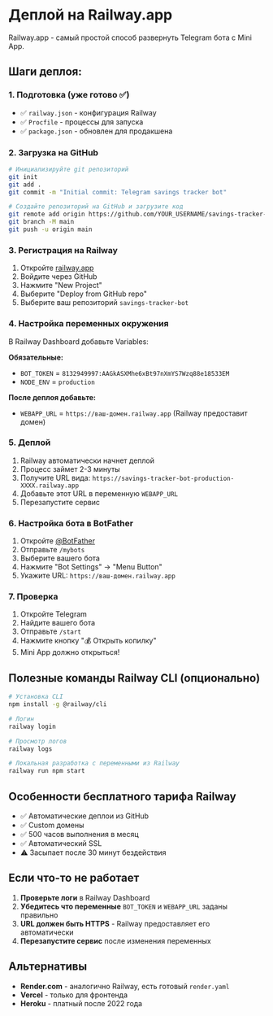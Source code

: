 # Деплой на Railway.app

Railway.app - самый простой способ развернуть Telegram бота с Mini App.

## Шаги деплоя:

### 1. Подготовка (уже готово ✅)
- ✅ `railway.json` - конфигурация Railway
- ✅ `Procfile` - процессы для запуска
- ✅ `package.json` - обновлен для продакшена

### 2. Загрузка на GitHub

```bash
# Инициализируйте git репозиторий
git init
git add .
git commit -m "Initial commit: Telegram savings tracker bot"

# Создайте репозиторий на GitHub и загрузите код
git remote add origin https://github.com/YOUR_USERNAME/savings-tracker-bot.git
git branch -M main
git push -u origin main
```

### 3. Регистрация на Railway

1. Откройте [railway.app](https://railway.app)
2. Войдите через GitHub
3. Нажмите "New Project"
4. Выберите "Deploy from GitHub repo"
5. Выберите ваш репозиторий `savings-tracker-bot`

### 4. Настройка переменных окружения

В Railway Dashboard добавьте Variables:

**Обязательные:**
- `BOT_TOKEN` = `8132949997:AAGkASXMhe6xBt97nXmYS7Wzq88e18533EM`
- `NODE_ENV` = `production`

**После деплоя добавьте:**
- `WEBAPP_URL` = `https://ваш-домен.railway.app` (Railway предоставит домен)

### 5. Деплой

1. Railway автоматически начнет деплой
2. Процесс займет 2-3 минуты
3. Получите URL вида: `https://savings-tracker-bot-production-XXXX.railway.app`
4. Добавьте этот URL в переменную `WEBAPP_URL`
5. Перезапустите сервис

### 6. Настройка бота в BotFather

1. Откройте [@BotFather](https://t.me/botfather)
2. Отправьте `/mybots`
3. Выберите вашего бота
4. Нажмите "Bot Settings" → "Menu Button"
5. Укажите URL: `https://ваш-домен.railway.app`

### 7. Проверка

1. Откройте Telegram
2. Найдите вашего бота
3. Отправьте `/start`
4. Нажмите кнопку "💰 Открыть копилку"
5. Mini App должно открыться!

## Полезные команды Railway CLI (опционально)

```bash
# Установка CLI
npm install -g @railway/cli

# Логин
railway login

# Просмотр логов
railway logs

# Локальная разработка с переменными из Railway
railway run npm start
```

## Особенности бесплатного тарифа Railway

- ✅ Автоматические деплои из GitHub
- ✅ Custom домены
- ✅ 500 часов выполнения в месяц
- ✅ Автоматический SSL
- ⚠️ Засыпает после 30 минут бездействия

## Если что-то не работает

1. **Проверьте логи** в Railway Dashboard
2. **Убедитесь что переменные** `BOT_TOKEN` и `WEBAPP_URL` заданы правильно
3. **URL должен быть HTTPS** - Railway предоставляет его автоматически
4. **Перезапустите сервис** после изменения переменных

## Альтернативы

- **Render.com** - аналогично Railway, есть готовый `render.yaml`
- **Vercel** - только для фронтенда
- **Heroku** - платный после 2022 года